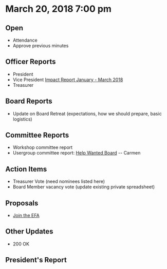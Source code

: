 # March 20, 2018 7:00 pm

## Open
* Attendance
* Approve previous minutes

## Officer Reports
* President
* Vice President [Impact Report January - March 2018](https://docs.google.com/presentation/d/1_nhWVkMeR6LM9WPeDyOUAISOa_th_Nr8XJ2Tfk6WFzc/edit?usp=sharing)
* Treasurer

## Board Reports
* Update on Board Retreat (expectations, how we should prepare, basic logistics)

## Committee Reports

* Workshop committee report
* Usergroup committee report: [Help Wanted Board](https://techlahoma.github.io/help-wanted/) -- Carmen

## Action Items
* Treasurer Vote (need nominees listed here)
* Board Member vacancy vote (update existing private spreadsheet)

## Proposals
* [Join the EFA](https://supporters.eff.org/join-efa)

## Other Updates
* 200 OK

## President's Report 
